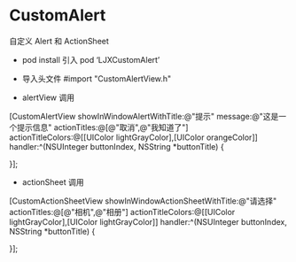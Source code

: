 # CustomAlert
自定义 Alert 和 ActionSheet

* pod install 引入
pod ‘LJXCustomAlert’

* 导入头文件
#import "CustomAlertView.h"

* alertView 调用

[CustomAlertView showInWindowAlertWithTitle:@"提示" message:@"这是一个提示信息" actionTitles:@[@"取消",@"我知道了"] actionTitleColors:@[[UIColor lightGrayColor],[UIColor orangeColor]] handler:^(NSUInteger buttonIndex, NSString *buttonTitle) {
        
}];


* actionSheet 调用

[CustomActionSheetView showInWindowActionSheetWithTitle:@"请选择" actionTitles:@[@"相机",@"相册"] actionTitleColors:@[[UIColor lightGrayColor],[UIColor lightGrayColor]] handler:^(NSUInteger buttonIndex, NSString *buttonTitle) {
            
}];
